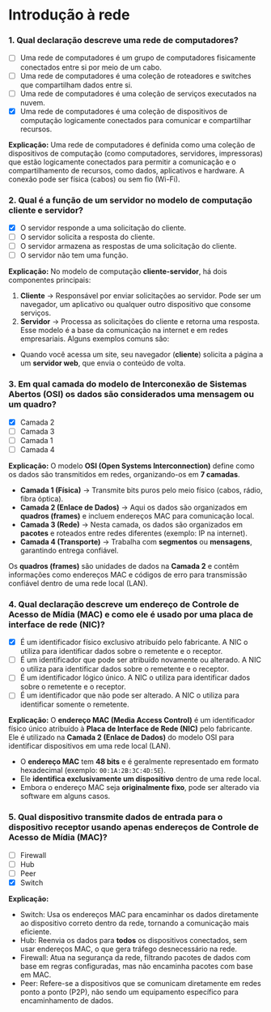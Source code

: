 # Introdução à rede

### 1. Qual declaração descreve uma rede de computadores?

- [ ] Uma rede de computadores é um grupo de computadores fisicamente conectados entre si por meio de um cabo.
- [ ] Uma rede de computadores é uma coleção de roteadores e switches que compartilham dados entre si.
- [ ] Uma rede de computadores é uma coleção de serviços executados na nuvem.
- [x] Uma rede de computadores é uma coleção de dispositivos de computação logicamente conectados para comunicar e compartilhar recursos.

**Explicação:** Uma rede de computadores é definida como uma coleção de dispositivos de computação (como computadores, servidores, impressoras) que estão logicamente conectados para permitir a comunicação e o compartilhamento de recursos, como dados, aplicativos e hardware. A conexão pode ser física (cabos) ou sem fio (Wi-Fi).

### 2. Qual é a função de um servidor no modelo de computação cliente e servidor?

- [x] O servidor responde a uma solicitação do cliente.
- [ ] O servidor solicita a resposta do cliente.
- [ ] O servidor armazena as respostas de uma solicitação do cliente.
- [ ] O servidor não tem uma função.

**Explicação:**
No modelo de computação **cliente-servidor**, há dois componentes principais:
1. **Cliente** → Responsável por enviar solicitações ao servidor. Pode ser um navegador, um aplicativo ou qualquer outro dispositivo que consome serviços.
2. **Servidor** → Processa as solicitações do cliente e retorna uma resposta.
Esse modelo é a base da comunicação na internet e em redes empresariais. Alguns exemplos comuns são:
- Quando você acessa um site, seu navegador (**cliente**) solicita a página a um **servidor web**, que envia o conteúdo de volta.

### 3. Em qual camada do modelo de Interconexão de Sistemas Abertos (OSI) os dados são considerados uma mensagem ou um quadro?

- [x] Camada 2
- [ ] Camada 3
- [ ] Camada 1
- [ ] Camada 4

 **Explicação:**
O modelo **OSI (Open Systems Interconnection)** define como os dados são transmitidos em redes, organizando-os em **7 camadas**.  

- **Camada 1 (Física)** → Transmite bits puros pelo meio físico (cabos, rádio, fibra óptica).
- **Camada 2 (Enlace de Dados)** → Aqui os dados são organizados em **quadros (frames)** e incluem endereços MAC para comunicação local.
- **Camada 3 (Rede)** → Nesta camada, os dados são organizados em **pacotes** e roteados entre redes diferentes (exemplo: IP na internet).
- **Camada 4 (Transporte)** → Trabalha com **segmentos** ou **mensagens**, garantindo entrega confiável.

Os **quadros (frames)** são unidades de dados na **Camada 2** e contêm informações como endereços MAC e códigos de erro para transmissão confiável dentro de uma rede local (LAN).  


### 4. Qual declaração descreve um endereço de Controle de Acesso de Mídia (MAC) e como ele é usado por uma placa de interface de rede (NIC)?

- [x] É um identificador físico exclusivo atribuído pelo fabricante. A NIC o utiliza para identificar dados sobre o remetente e o receptor.
- [ ] É um identificador que pode ser atribuído novamente ou alterado. A NIC o utiliza para identificar dados sobre o remetente e o receptor.
- [ ] É um identificador lógico único. A NIC o utiliza para identificar dados sobre o remetente e o receptor.
- [ ] É um identificador que não pode ser alterado. A NIC o utiliza para identificar somente o remetente.

**Explicação:**
O **endereço MAC (Media Access Control)** é um identificador físico único atribuído à **Placa de Interface de Rede (NIC)** pelo fabricante. Ele é utilizado na **Camada 2 (Enlace de Dados)** do modelo OSI para identificar dispositivos em uma rede local (LAN).  

- O **endereço MAC** tem **48 bits** e é geralmente representado em formato hexadecimal (exemplo: `00:1A:2B:3C:4D:5E`).
- Ele **identifica exclusivamente um dispositivo** dentro de uma rede local.
- Embora o endereço MAC seja **originalmente fixo**, pode ser alterado via software em alguns casos.

### 5. Qual dispositivo transmite dados de entrada para o dispositivo receptor usando apenas endereços de Controle de Acesso de Mídia (MAC)?

- [ ] Firewall  
- [ ] Hub  
- [ ] Peer  
- [x] Switch  

 **Explicação:**
- Switch: Usa os endereços MAC para encaminhar os dados diretamente ao dispositivo correto dentro da rede, tornando a comunicação mais eficiente.  
- Hub: Reenvia os dados para **todos** os dispositivos conectados, sem usar endereços MAC, o que gera tráfego desnecessário na rede.  
- Firewall: Atua na segurança da rede, filtrando pacotes de dados com base em regras configuradas, mas não encaminha pacotes com base em MAC.  
- Peer: Refere-se a dispositivos que se comunicam diretamente em redes ponto a ponto (P2P), não sendo um equipamento específico para encaminhamento de dados.  

